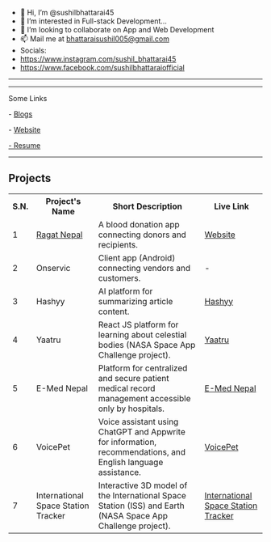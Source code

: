 - 👋 Hi, I’m @sushilbhattarai45
- 👀 I’m interested in Full-stack Development...
- 💞️ I’m looking to collaborate on App and Web Development 
- 📫 Mail me at bhattaraisushil005@gmail.com
-  Socials:
-  https://www.instagram.com/sushil_bhattarai45
-  https://www.facebook.com/sushilbhattaraiofficial

<hr />
<hr />
Some Links
<p>
 - <a href="https://sushilbhattarai.hashnode.dev/">
   Blogs
 </a>
 </p>
 <p>
-   <a href="https://sushilbhattarai.info.npv/">
  Website
 </a>
     </p>
     <p>
                  <a href="https://sushilbhattarai.info.np/resume"> - Resume</a>
  </p>

<hr />


<h2>Projects </h2>
<table>
  <tr>
    <th>S.N.</th>
    <th>Project's Name</th>
    <th>Short Description</th>
    <th>Live Link</th>
  </tr>
  <tr>
    <td>1</td>
    <td><a href="https://sushilbhattarai.hashnode.dev/">Ragat Nepal</a></td>
    <td>A blood donation app connecting donors and recipients.</td>
    <td><a href="https://ragatnepal.com">Website</a></td>
  </tr>
  <tr>
    <td>2</td>
    <td>Onservic</td>
    <td>Client app (Android) connecting vendors and customers.</td>
    <td>-</a></td>
  </tr>
  <tr>
    <td>3</td>
    <td>Hashyy</td>
    <td>AI platform for summarizing article content.</td>
    <td><a href="https://hashyy.vercel.app/">Hashyy</a></td>
  </tr>
  <tr>
    <td>4</td>
    <td>Yaatru</td>
    <td>React JS platform for learning about celestial bodies (NASA Space App Challenge project).</td>
    <td><a href="https://yaatru.vercel.app/">Yaatru</a></td>
  </tr>
  <tr>
    <td>5</td>
    <td>E-Med Nepal</td>
    <td>Platform for centralized and secure patient medical record management accessible only by hospitals.</td>
    <td><a href="https://e-med-nepal.vercel.app/">E-Med Nepal</a></td>
  </tr>
  <tr>
    <td>6</td>
    <td>VoicePet</td>
    <td>Voice assistant using ChatGPT and Appwrite for information, recommendations, and English language assistance.</td>
    <td><a href="https://voicepet.vercel.app/">VoicePet</a></td>
  </tr>
  <tr>
    <td>7</td>
    <td>International Space Station Tracker</td>
    <td>Interactive 3D model of the International Space Station (ISS) and Earth (NASA Space App Challenge project).</td>
    <td><a href="https://satellite-isstracker.netlify.app/">International Space Station Tracker</a></td>
  </tr>
</table>

<!---
sushilbhattarai45/sushilbhattarai45 is a ✨ special ✨ repository because its `README.md` (this file) appears on your GitHub profile.
You can click the Preview link to take a look at your changes.
--->
